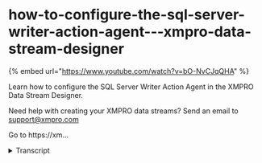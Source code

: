 # how-to-configure-the-sql-server-writer-action-agent---xmpro-data-stream-designer
{% embed url="https://www.youtube.com/watch?v=bO-NvCJqQHA" %}



Learn how to configure the SQL Server Writer Action Agent in the XMPRO Data Stream Designer. 

Need help with creating your XMPRO data streams? Send an email to support@xmpro.com 

Go to https://xm...
<details>
<summary>Transcript</summary>Learn how to configure the SQL Server Writer Action Agent in the XMPRO Data Stream Designer. 

Need help with creating your XMPRO data streams? Send an email to support@xmpro.com 

Go to https://xm...
what we are going to do here is look at

how to set up and configure the sequel

server writer action agent I already

have an event simulator agent set up and

configured which will simulate the data

that the sequel server writer needs to

write to the database what I now want to

do is setup and configure my Seco server

write the agent go to the tool box and

search for sequel server writer you will

find it under action agents click on the

agent and drag it to the canvas connect

the upper endpoint of the first agent

with the input end point of the second

click on save

double click on the sequel server writer

agent first make sure you're using the

courier collection

if not select another collection from

the drop-down next at the name for your

sequel server instance click somewhere

else in the forum add your username if

you'd like to use sequel server with

indication click on the check box and

add your password

select the database you want to write

the data to if you'd like to create a

new table click on the create new table

checkbox and specify a name for the new

table if not select the table you want

to write a data to from the drop-down

click on apply click Save
</details>